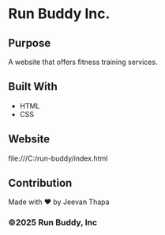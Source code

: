 # Run Buddy Inc.

## Purpose
A website that offers fitness training services.

## Built With
* HTML
* CSS

## Website
file:///C:/run-buddy/index.html 

## Contribution
Made with ❤️ by Jeevan Thapa

### ©️2025 Run Buddy, Inc 
